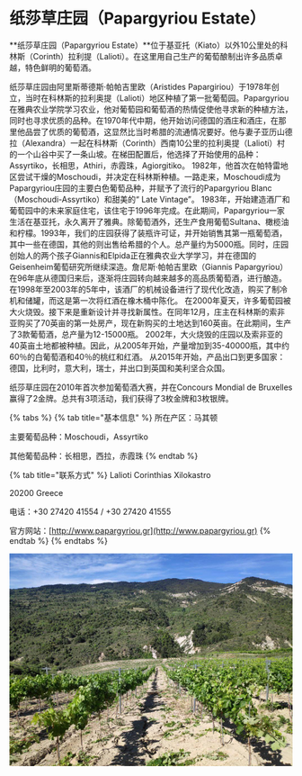# 纸莎草庄园（Papargyriou Estate）

**纸莎草庄园（Papargyriou Estate）**位于基亚托（Kiato）以外10公里处的科林斯（Corinth）拉利提（Lalioti）。在这里用自己生产的葡萄酿制出许多品质卓越，特色鲜明的葡萄酒。 

纸莎草庄园由阿里斯蒂德斯·帕帕吉里欧（Aristides Papargiriou）于1978年创立，当时在科林斯的拉利奥提（Lalioti）地区种植了第一批葡萄园。Papargyriou在雅典农业学院学习农业，他对葡萄园和葡萄酒的热情促使他寻求新的种植方法，同时也寻求优质的品种。在1970年代中期，他开始访问德国的酒庄和酒庄，在那里他品尝了优质的葡萄酒，这显然比当时希腊的流通情况要好。他与妻子亚历山德拉（Alexandra）一起在科林斯（Corinth）西南10公里的拉利奥提（Lalioti）村的一个山谷中买了一条山坡。在梯田配置后，他选择了开始使用的品种：Assyrtiko，长相思，Athiri，赤霞珠，Agiorgitiko。 1982年，他首次在帕特雷地区尝试干燥的Moschoudi，并决定在科林斯种植。一路走来，Moschoudi成为Papargyriou庄园的主要白色葡萄品种，并赋予了流行的Papargyriou Blanc（Moschoudi-Assyrtiko）和甜美的“ Late Vintage”。 1983年，开始建造酒厂和葡萄园中的未来家庭住宅，该住宅于1996年完成。在此期间，Papargyriou一家生活在基亚托，永久离开了雅典。除葡萄酒外，还生产食用葡萄Sultana、橄榄油和柠檬。1993年，我们的庄园获得了装瓶许可证，并开始销售其第一瓶葡萄酒，其中一些在德国，其他的则出售给希腊的个人。总产量约为5000瓶。同时，庄园创始人的两个孩子Giannis和Elpida正在雅典农业大学学习，并在德国的Geisenheim葡萄研究所继续深造。詹尼斯·帕帕吉里欧（Giannis Papargyriou）在96年底从德国归来后，逐渐将庄园转向越来越多的高品质葡萄酒，进行酿造。在1998年至2003年的5年中，该酒厂的机械设备进行了现代化改造，购买了制冷机和储罐，而这是第一次将红酒在橡木桶中陈化。 在2000年夏天，许多葡萄园被大火烧毁。接下来是重新设计并寻找新属性。在同年12月，庄主在科林斯的索非亚购买了70英亩的第一处房产，现在新购买的土地达到160英亩。在此期间，生产了3款葡萄酒，总产量为12-15000瓶。 2002年，大火烧毁的庄园以及索非亚的40英亩土地都被种植。因此，从2005年开始，产量增加到35-40000瓶，其中约60％的白葡萄酒和40％的桃红和红酒。 从2015年开始，产品出口到更多国家：德国，比利时，意大利，瑞士，并出口到英国和美利坚合众国。 

纸莎草庄园在2010年首次参加葡萄酒大赛，并在Concours Mondial de Bruxelles赢得了2金牌。总共有3项活动，我们获得了3枚金牌和3枚银牌。

{% tabs %}
{% tab title="基本信息" %}
所在产区：马其顿

主要葡萄品种：Moschoudi，Assyrtiko

其他葡萄品种：长相思，西拉，赤霞珠
{% endtab %}

{% tab title="联系方式" %}
Lalioti Corinthias Xilokastro

20200 Greece

电话：+30 27420 41554 / +30 27420 41555

官方网站：[http://www.papargyriou.gr](http://www.papargyriou.gr)
{% endtab %}
{% endtabs %}

![&#x8461;&#x8404;&#x56ED;](../.gitbook/assets/image%20%289%29.png)

